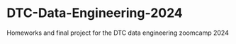 # DTC-Data-Engineering-2024
Homeworks and final project for the DTC data engineering zoomcamp 2024 
